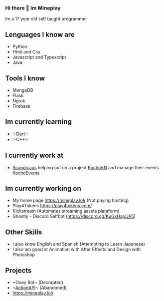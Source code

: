 ### Hi there 👋 Im Mineplay
Im a 17 year old self taught programmer

## Lenguages I know are 
- Python
- Html and Css
- Javascript and Typescript
- Java

## Tools I know
- MongoDB
- Flask
- Ngrok
- Firebase

## Im currently learning
- ✨Dart✨
- ✨C++✨

## I currently work at 
- [Scandicaus](https://scandiac.us/) helping out on a project [KochoVN](https://www.kocho.io/) and manage their events [KochoEvents](https://events.kocho.io/)

## Im currently working on
- My home page https://mineplay.lol/ (Not paying hosting)
- Play4Tokens https://play4tokens.com/
- Kickstream (Automates streaming assets plataform)
- Ghostly - Discord Selfbot (https://discord.gg/KuGxHapUA5)

## Other Skills
- I also know English and Spanish (Attempting to Learn Japanese)
- I also am good at Animation with After Effects and Design with Photoshop

## Projects 
- ~Oney Bot~ (Decrapted)
- ~[ActionAPI](https://actionapi.mineplay3.repl.co/)~ (Abandoned)
- https://mineplay.lol/
